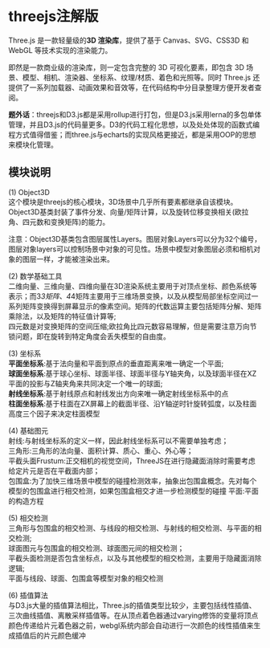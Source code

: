 # threejs注解版
Three.js 是一款轻量级的<b>3D 渲染库</b>，提供了基于 Canvas、SVG、CSS3D 和 WebGL 等技术实现的渲染能力。

即然是一款商业级的渲染库，则一定包含完整的 3D 可视化要素，即包含 3D 场景、模型、相机、渲染器、坐标系、纹理/材质、着色和光照等。同时 Three.js 还提供了一系列加载器、动画效果和音效等，在代码结构中分目录整理方便开发者查阅。  

<b>题外话</b>：threejs和D3.js都是采用rollup进行打包，但是D3.js采用lerna的多包单体管理，并且D3.js的代码量更多。D3的代码工程化思想，以及处处体现的函数式编程方式值得借鉴；而three.js与echarts的实现风格更接近，都是采用OOP的思想来模块化管理。


## 模块说明
(1) Object3D  
这个模块是threejs的核心模块，3D场景中几乎所有要素都继承自该模块。Object3D基类封装了事件分发、向量/矩阵计算，以及旋转位移变换相关(欧拉角、四元数和变换矩阵)的能力。

注意：Object3D基类包含图层属性Layers。图层对象Layers可以分为32个编号，图层对象layers可以控制场景中对象的可见性。场景中模型对象图层必须和相机对象的图层一样，才能被渲染出来。

(2) 数学基础工具  
二维向量、三维向量、四维向量在3D渲染系统主要用于对顶点坐标、颜色系统等表示；而3*3矩阵、4*4矩阵主要用于三维场景变换，以及从模型局部坐标空间过一系列矩阵变换得到屏幕显示的像素空间。矩阵的代数运算主要包括矩阵分解、矩阵乘除法，以及矩阵的特征值计算等;  
四元数是对变换矩阵的空间压缩;欧拉角比四元数容易理解，但是需要注意万向节锁问题，即在旋转到特定角度会丢失模型的自由度。

(3) 坐标系  
<b>平面坐标系</b>:基于法向量和平面到原点的垂直距离来唯一确定一个平面;  
<b>球面坐标系</b>:基于球心坐标、球面半径、球面半径与Y轴夹角，以及球面半径在XZ平面的投影与Z轴夹角来共同决定一个唯一的球面;  
<b>射线坐标系</b>:基于射线原点和射线发出方向来唯一确定射线坐标系中的点  
<b>柱面坐标系</b>:基于柱面在ZX屏幕上的截面半径、沿Y轴逆时针旋转弧度，以及柱面高度三个因子来决定柱面模型

(4) 基础图元  
射线:与射线坐标系的定义一样，因此射线坐标系可以不需要单独考虑；  
三角形:三角形的法向量、面积计算、质心、重心、外心等；  
平截头面Frustum:正交相机的视觉空间，ThreeJS在进行隐藏面消除时需要考虑给定片元是否在平截面内部；  
包围盒:为了加快三维场景中模型的碰撞检测效率，抽象出包围盒概念。先对每个模型的包围盒进行相交检测，如果包围盒相交才进一步检测模型的碰撞
平面:平面的构造方程

(5) 相交检测  
三角形与包围盒的相交检测、与线段的相交检测、与射线的相交检测、与平面的相交检测;  
球面图元与包围盒的相交检测、球面图元间的相交检测；  
平截头面检测是否包含坐标点，以及与其他模型的相交检测，主要用于隐藏面消除逻辑;  
平面与线段、球面、包围盒等模型对象的相交检测


(6) 插值算法  
与D3.js大量的插值算法相比，Three.js的插值类型比较少，主要包括线性插值、三次曲线插值、离散采样插值等。在从顶点着色器通过varying修饰的变量将顶点颜色传递给片元着色器之前，webgl系统内部会自动进行一次颜色的线性插值来生成插值后的片元颜色缓冲
